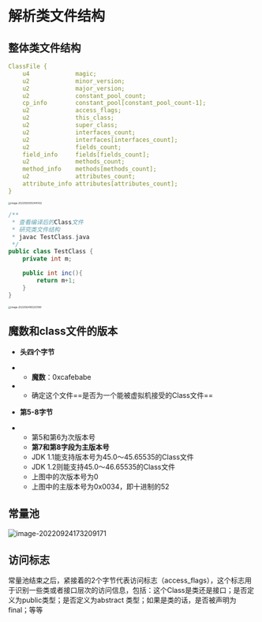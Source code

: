 # 解析类文件结构

## 整体类文件结构

```yml
ClassFile {
    u4             magic;
    u2             minor_version;
    u2             major_version;
    u2             constant_pool_count;
    cp_info        constant_pool[constant_pool_count-1];
    u2             access_flags;
    u2             this_class;
    u2             super_class;
    u2             interfaces_count;
    u2             interfaces[interfaces_count];
    u2             fields_count;
    field_info     fields[fields_count];
    u2             methods_count;
    method_info    methods[methods_count];
    u2             attributes_count;
    attribute_info attributes[attributes_count];
}
```

<img src="/Users/dexlace/private-github-repository/xmind-all/02_jvm/解析类文件结构.assets/image-20220925002441432.png" alt="image-20220925002441432" style="zoom: 33%;" />

```java
/**
 * 查看编译后的Class文件
 * 研究类文件结构
 * javac TestClass.java
 */
public class TestClass {
    private int m;

    public int inc(){
        return m+1;
    }
}
```



<img src="/Users/dexlace/private-github-repository/xmind-all/02_jvm/解析类文件结构.assets/image-20220924165203189.png" alt="image-20220924165203189" style="zoom: 33%;" />

## 魔数和class文件的版本

- **头四个字节**
- - **魔数**：0xcafebabe
- - 确定这个文件==是否为一个能被虚拟机接受的Class文件==

- **第5-8字节**
- - 第5和第6为次版本号
  - **第7和第8字段为主版本号**
  - JDK 1.1能支持版本号为45.0～45.65535的Class文件
  - JDK 1.2则能支持45.0～46.65535的Class文件
  - 上图中的次版本号为0
  - 上图中的主版本号为0x0034，即十进制的52

## 常量池

![image-20220924173209171](/Users/dexlace/private-github-repository/xmind-all/02_jvm/解析类文件结构.assets/image-20220924173209171.png)

## 访问标志

常量池结束之后，紧接着的2个字节代表访问标志（access_flags），这个标志用于识别一些类或者接口层次的访问信息，包括：这个Class是类还是接口；是否定义为public类型；是否定义为abstract 类型；如果是类的话，是否被声明为final；等等